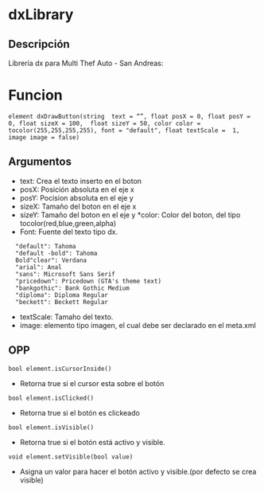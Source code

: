 dxLibrary
=========

Descripción
-----------

Librería dx para Multi Thef Auto  - San Andreas:
  
Funcion
=======

```element dxDrawButton(string  text = “”, float posX = 0, float posY = 0, float sizeX = 100,  float sizeY = 50, color color = tocolor(255,255,255,255), font = "default", float textScale =  1, image image = false)```

Argumentos
----------

* text: Crea el texto inserto en el boton
* posX: Posición absoluta en el eje x
* posY: Pocision absoluta en el eje y
* sizeX: Tamaño del boton en el eje x
* sizeY: Tamaño del boton en el eje y
*color: Color del boton, del tipo tocolor(red,blue,green,alpha)
* Font: Fuente del texto tipo dx.
```
  "default": Tahoma
  "default -bold": Tahoma 
  Bold"clear": Verdana
  "arial": Anal
  "sans": Microsoft Sans Serif
  "pricedown": Pricedown (GTA's theme text)
  "bankgothic": Bank Gothic Medium
  "diploma": Diploma Regular
  "beckett": Beckett Regular
```
* textScale: Tamaho del texto.
* image: elemento tipo imagen, el cual 	debe ser declarado en el meta.xml
  
OPP
---

```bool element.isCursorInside()```
* Retorna true si el cursor esta sobre el botón
  
```bool element.isClicked()```
* Retorna true si el botón es clickeado

```bool element.isVisible()```
* Retorna true si el botón está activo y visible.
  
```void element.setVisible(bool value)```
* Asigna un valor para hacer el botón activo y visible.(por defecto se crea visible)
